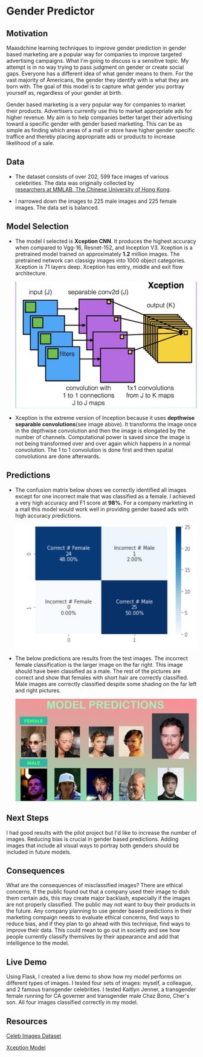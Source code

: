 # Gender Predictor

## Motivation 
Maasdchine learning techniques to improve gender prediction in gender based marketing are a popular way for companies to improve targeted advertising campaigns. What I'm going to discuss is a sensitive topic. My attempt is in no way trying to pass judgment on gender or create social gaps. Everyone has a different idea of what gender means to them. For the vast majority of Americans, the gender they identify with is what they are born with. The goal of this model is to capture what gender you portray yourself as, regardless of your gender at birth. 

Gender based marketing is a very popular way for companies to market their products. Advertisers currently use this to market appropriate ads for higher revenue. My aim is to help companies better target their advertising toward a specific gender with gender based marketing. This can be as simple as finding which areas of a mall or store have higher gender specific traffice and thereby placing appropriate ads or products to increase likelihood of a sale.

## Data

* The dataset consists of over 202, 599 face images of various celebrities. The data was originally collected by   
 [researchers at MMLAB, The Chinese University of Hong Kong](https://mmlab.ie.cuhk.edu.hk/projects/CelebA.html). 

* I narrowed down the images to 225 male images and 225 female images. The data set is balanced.


## Model Selection

* The model I selected is **Xception CNN**. It produces the highest accuracy when compared to Vgg-16, Resnet-152, and Inception V3. Xception is a pretrained model trained on approximately **1.2** million images. The pretrained network can classigy images into 1000 object categories. Xception is 71 layers deep. Xception has entry, middle and exit flow architecture. 

    ![picture](photos/Xception.png)

* Xception is the extreme version of Inception because it uses **depthwise separable convolutions**(see image above). It transforms the image once in the depthwise convolution and then the image is elongated by the number of channels. Computational power is saved since the image is not being transformed over and over again which happens in a normal convolution. The 1 to 1 convolution is done first and then spatial convolutions are done afterwards.


## Predictions

* The confusion matrix below shows we correctly identified all images except for one incorrect male that was classified as a female. I achieved a very high accuracy and F1 score at **98%.** For a company marketing in a mall this model would work well in providing gender based ads with high accuracy predictions.

    ![picture](photos/Confusion_Matrix.png)
    
* The below predictions are results from the test images. The incorrect female classification is the larger image on the far right. This image should have been classified as a male. The rest of the pictures are correct and show that females with short hair are correctly classified. Male images are correctly classified despite some shading on the far left and right pictures.

    ![picture](photos/Predictions.png)


## Next Steps

I had good results with the pilot project but I'd like to increase the number of images. Reducing bias is crucial in gender based predictions. Adding images that include all visual ways to portray both genders should be included in future models. 

## Consequences

What are the consequences of misclassified images? There are ethical concerns. If the public found out that a company used their image to dish them certain ads, this may create major backlash, especially if the images are not properly classified. The public may not want to buy their products in the future. Any company planning to use gender based predictions in their marketing compaign needs to evaluate ethical concerns, find ways to reduce bias, and if they plan to go ahead with this technique, find ways to improve their data. This could mean to go out in societty and see how people currently classify themslves by their appearance and add that intelligence to the model. 

## Live Demo

Using Flask, I created a live demo to show how my model performs on different types of images. I tested four sets of images: myself, a colleague, and 2 famous transgender celebrities. I tested Kaitlyn Jenner, a transgender female running for CA governer and transgender male Chaz Bono, Cher's son. All four images classified correctly in my model. 

## Resources

[Celeb Images Dataset](https://mmlab.ie.cuhk.edu.hk/projects/CelebA.html)

[Xception Model](https://stephan-osterburg.gitbook.io/coding/coding/ml-dl/tensorfow/ch3-xception/xception-architectural-design)




            
            

        